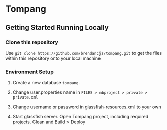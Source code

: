 # Tompang

## Getting Started Running Locally

### Clone this repository

Use `git clone https://github.com/brendancjz/tompang.git` to get the files within this repository onto your local machine

### Environment Setup

1. Create a new database `tompang`.  

2. Change user.properties name in `FILES > nbproject > private > private.xml`

3. Change username or password in glassfish-resources.xml to your own

4. Start glassfish server. Open Tompang project, including required projects. Clean and Build > Deploy  
